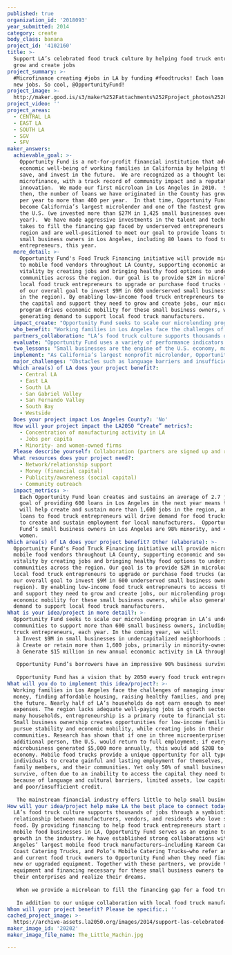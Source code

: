 ```yaml
---
published: true
organization_id: '2018093'
year_submitted: 2014
category: create
body_class: banana
project_id: '4102160'
title: >-
  Support LA’s celebrated food truck culture by helping food truck entrepreneurs
  grow and create jobs
project_summary: >-
  #Microfinance creating #jobs in LA by funding #foodtrucks! Each loan creates
  new jobs. So cool, @OpportunityFund!
project_image: >-
  http://maker.good.is/s3/maker%252Fattachments%252Fproject_photos%252Fimages%252F20202%252Fdisplay%252FThe_Little_Machin.jpg=c570x385
project_video: ''
project_areas:
  - CENTRAL LA
  - EAST LA
  - SOUTH LA
  - SGV
  - SFV
maker_answers:
  achievable_goal: >-
    Opportunity Fund is a not-for-profit financial institution that advances the
    economic well-being of working families in California by helping them earn,
    save, and invest in the future.  We are recognized as a thought leader in
    microfinance, with a track record of community impact and a reputation for
    innovation.  We made our first microloan in Los Angeles in 2010.  Since
    then, the number of loans we have originated in the County has grown from 45
    per year to more than 400 per year.  In that time, Opportunity Fund has also
    become California’s largest microlender and one of the fastest growing in
    the U.S. (we invested more than $27M in 1,425 small businesses over the past
    year).  We have made aggressive investments in the talent and technology it
    takes to fill the financing gap faced by underserved entrepreneurs in the LA
    region and are well-positioned to meet our goal to provide loans to 600
    small business owners in Los Angeles, including 80 loans to food truck
    entrepreneurs, this year. 
  more_detail: >-
    Opportunity Fund's Food Truck Financing initiative will provide microloans
    to mobile food vendors throughout LA County, supporting economic and social
    vitality by creating jobs and bringing healthy food options to underserved
    communities across the region. Our goal is to provide $2M in microloans to
    local food truck entrepreneurs to upgrade or purchase food trucks (as part
    of our overall goal to invest $9M in 600 underserved small business owners
    in the region). By enabling low-income food truck entrepreneurs to access
    the capital and support they need to grow and create jobs, our microlending
    program drives economic mobility for these small business owners, while also
    generating demand to support local food truck manufacturers.
  impact_create: "Opportunity Fund seeks to scale our microlending program in LA’s underserved communities to support more than 600 small business owners, including 80 food truck entrepreneurs, each year. In the coming year, we will:  \r\n\tInvest $9M in small businesses in undercapitalized neighborhoods in LA, including $2M in food truck loans.\r\n\tCreate or retain more than 1,600 jobs, primarily in minority-owned and women-owned businesses, including 250+ jobs in the mobile food industry.\r\n\tGenerate $15 million in new annual economic activity in LA through new spending, wages, and tax revenues.\r\n\r\nOpportunity Fund’s borrowers have an impressive 90% business survival rate.  Our financing and support help them increase business revenues by an average of more than 20%, while creating and sustaining 2.7 jobs per loan. This includes clients like Noel, who came to the U.S. several years ago with a dream to build a better future for his family. He started out working several low-wage jobs, but knew it would take more to reach his goals. Like many low-wage workers facing few options for good employment, Noel decided to start his own business. He began with a produce cart, and was quickly ready to expand. When Noel came to Opportunity Fund’s partner, Kareem’s Carts, to buy a food truck, he didn’t know how he would finance the purchase. Kareem referred Noel to Opportunity Fund, and we provided a $50,000 loan to fund the purchase. Today, with a second Opportunity Fund loan, Noel has grown his business—The Little Machin—to two food trucks and six employees. Noel’s family helps run the business, which serves authentic Mexican food using his mother’s recipes and high quality ingredients. “Building and growing a business is very difficult, but Opportunity Fund believed in me. They really care about the success of my business,” says Noel.  \"I want to teach my children how to run a family business. We are all part of the success.\" \r\n\r\nOpportunity Fund has a vision that by 2050 every food truck entrepreneur—and every other small business owner in LA—can access the financing and support needed to realize his or her full potential to build a vibrant enterprise, increase household income, create jobs, and support a family and a future. By scaling microlending in LA, Opportunity Fund will help many thousands of entrepreneurs access hundreds of millions of dollars in microloans by 2050—supporting job creation at significant scale while driving economic growth in the communities that need it most."
  who_benefit: "Working families in Los Angeles face the challenges of managing insufficient money, finding affordable housing, raising healthy families, and preparing for the future.  Nearly half of LA’s households do not earn enough to meet basic expenses.  The region lacks adequate well-paying jobs in growth sectors.  For many households, entrepreneurship is a primary route to financial stability.  Small business ownership creates opportunities for low-income families to pursue stability and economic mobility, while creating jobs in their communities.  Research has shown that if one in three microenterprises hired an additional person, the U.S. would return to full employment; if every microbusiness generated $5,000 more annually, this would add $20B to the economy.  Mobile food trucks provide a unique opportunity for all types of individuals to create gainful and lasting employment for themselves, their family members, and their communities. Yet only 50% of small businesses survive, often due to an inability to access the capital they need to grow because of language and cultural barriers, limited assets, low capital needs, and poor/insufficient credit.\r\n\r\nThe mainstream financial industry offers little to help small businesses access the capital they need to grow and thrive, especially in places like East LA, Boyle Heights, and Downtown.  As a nonprofit, mission driven, financial institution, Opportunity Fund targets entrepreneurs who operate their businesses (and, in many cases, live their lives) outside the financial mainstream.  Our strategy reaches out across neighborhoods, languages, and cultures; as a result, our client base reflects the region’s racial and ethnic diversity.  Our borrowers in LA are 98% minority, and 40% are women.  Our microloan clients have a median income of $24,000 and an average credit score of less than 600."
  partners_collaboration: "LA’s food truck culture supports thousands of jobs through a symbiotic relationship between manufacturers, vendors, and residents who love street food.  By providing financing to help food truck entrepreneurs start and grow mobile food businesses in LA, Opportunity Fund serves as an engine to drive growth in the industry.  We have established strong collaborations with Los Angeles’ largest mobile food truck manufacturers—including Kareem Carts, West Coast Catering Trucks, and Polo’s Mobile Catering Trucks—who refer aspiring and current food truck owners to Opportunity Fund when they need financing for new or upgraded equipment.  Together with these partners, we provide the equipment and financing necessary for these small business owners to grow their enterprises and realize their dreams.  \r\n\r\nWhen we provide a microloan to fill the financing gap for a food truck entrepreneur, Opportunity Fund also creates demand for a new food truck—supporting scores of local manufacturing jobs for people like Rocio, who is one of 23 people employed at Kareem Carts.  Through our food truck financing, we foster entrepreneurship within LA’s underserved populations, support local manufacturing jobs, and create new employment opportunities for the region’s diverse and talented workforce.  Opportunity Fund and our manufacturing partners are committed to expanding our impact through increased loan volume in the coming year.\r\n\r\nIn addition to our unique collaboration with local food truck manufacturers, Opportunity Fund also partners with local bank branches, business services providers, and community organizations to identify small business owners who need access to financing.\r\n"
  evaluate: "Opportunity Fund uses a variety of performance indicators to measure the success of our microloans and our small business clients. In the short term, we track the number of applicants and number, dollar volume, and type of loans originated, as well as client characteristics such as income, ethnicity, gender, credit score, household size, type of business, sales, and number of employees.  \r\n\r\nOver time, we measure the impact of our loans by tracking changes in our borrower’s household income; growth of business sales and income; job creation; and business survival rates.  We also gather data related to client satisfaction and confidence in running their business as a result of Opportunity Fund’s microlending and advising support.  This data is collected using MicroTracker, a performance evaluation tool developed by the Aspen Institute and used by the nation’s leading microenterprise organizations.  Data on these outcomes is measured starting two years after the loan is made, and is collected through phone surveys and tax returns.  \r\n\r\nIn addition to outcome and impact evaluation, Opportunity Fund uses internal measures to gauge our program effectiveness. We track staff time, marketing expenses, operating costs, loan capital, fundraising capacity, and donated services required to operate the program.  We measure all phases of the loan pipeline—from inquiry through application to loan approval, decline, or withdrawal—and track the number of inquiries by source, conversion rate, and outcome to determine which sales channels are most effective. As a lender, Opportunity Fund closely monitors our outstanding loan portfolio as an indicator of program performance, and periodically reviews our underwriting guidelines if necessary. This data enables continuous improvement to the program’s efficiency and impact, and ultimately enables Opportunity Fund to serve more clients—and with greater impact—in the future.\r\n"
  two_lessons: "Small businesses are the engine of the U.S. economy, making up 64% of new private sector jobs.  Despite being critical to the country’s economic health, 8,000 small businesses are denied loans every day.  As mentioned above, only 50% of small businesses survive, often due to the inability to access the financing they need to grow their business.\r\n\r\nSince 1994, Opportunity Fund has originated nearly 5,000 loans, totaling more than $65 million, to disadvantaged small business owners in California’s largest urban centers.  Our 20-year track record demonstrates the positive difference microloans can make in the economic vitality of underserved communities.  Opportunity Fund borrowers have a 90% business survival rate, and each loan creates or sustains an average of 2.7 jobs.  Additionally, an independent study found that our small business borrowers create a “ripple effect” as their loan dollars flow through the local economy:  every $1 we lend out generates almost $2 in new annual economic activity in neglected communities through new spending, wages, and tax revenue.  This increased economic activity translates into greater opportunity at the household level, where improved financial stability is a key driver of economic mobility.  \r\n\r\nIn supporting the development of small businesses in California over the past 20 years, Opportunity Fund has seen first-hand how food truck ownership can create a path to stability and opportunity for individuals who lack other good employment options.  At the same time, by supporting demand for food truck equipment, investing in food truck entrepreneurs also helps secure local manufacturing jobs.  Yet many aspiring or existing food truck owners cannot obtain the financing they need to purchase food carts or trucks, or to pay for upgrades and replacement equipment.  As the largest financer of mobile food trucks in California, Opportunity Fund is committed to filling the financing gap and supporting the expansion of this critical local industry.\r\n"
  implement: "As California’s largest nonprofit microlender, Opportunity Fund provides loans of $2,500 to $100,000 at affordable, fixed interest rates to small business owners with small capital needs and imperfect credit so they can build an enterprise, support their families, and create jobs. The mobile food industry offers low-income entrepreneurs—especially minorities and women—a way to support their families and build financial independence. Yet many of these small business owners cannot qualify for a bank loan to purchase food carts or trucks, or to pay for upgrades and replacement equipment. Opportunity Fund seeks to fill this gap by offering food truck vendors access to affordable, appropriate capital through our Food Truck Financing initiative. \r\n\r\nAs with all of our microloans, Opportunity Fund’s food truck loans offer a fast, streamlined application process; flexible underwriting criteria and collateral requirements; and client-driven business advising designed to meet the needs of low-income entrepreneurs. Our relationship-based lending model removes barriers to credit that many of our borrowers face when declined by banks, including limited credit history, low net worth, inadequate time in business, lack of collateral, and small financing needs. By partnering with food truck manufacturers, we are not only helping food truck entrepreneurs create and sustain jobs; we are also increasing demand for food trucks and helping to create and sustain employment for local manufacturers.\r\n\r\nAs part of the loan process, Opportunity Fund provides individualized business advising for borrowers to address issues which underpin the viability and growth of their businesses: marketing, financial controls, diversifying a client base, and more. Pre-loan advising is incorporated into the initial application screening and underwriting session with clients, including assistance with financials, credit repair referrals, etc. Our loan officers and business advisers also provide client-driven, post-loan support addressing issues such as marketing, cash flow management, and inventory through phone calls, in-person meetings, and site visits.\r\n"
  major_challenges: "Obstacles such as language barriers and insufficient credit mean that many low-income small business owners operate outside of the financial mainstream, making them hard for Opportunity Fund to reach even as we offer the financial products they need to grow.  We have built a multi-lingual team with strong connections to local communities to help us reach and serve this target population.  In addition, we have focused on building referral partnerships with banks and business services providers, like Kareem Carts, who can help us identify entrepreneurs who lack nothing but the financing they need to succeed.\r\n  \r\nThe fast-changing landscape for small business financing—especially the growth in merchant cash advances—represents a new challenge for Opportunity Fund and our borrowers.  Cash advances are offered by unregulated, non-bank companies that offer quick money, but often at a very high cost.  These alternative financing products ensure repayment by taking a fixed portion of up to 50% of every credit/debit card sale—with annualized interest rates reaching 170%.  Because the portion of daily sales surrendered is so high, these alternative financing products can choke a business of cash necessary to survive.  In response to this challenge, Opportunity Fund launched our EasyPay loan product, which enables borrowers to base their loan repayment on their actual credit/debit card revenue by “splitting” a small, fixed percentage of each card transaction toward loan payments.  Opportunity Fund specifically targets small business owners with high-interest merchant cash advances to offer help by refinancing them into a business-friendly EasyPay loan.  This enables businesses to boost cash flow in the short term, and increases the likelihood of profitability and long-term success.  By reporting repayment to the credit bureaus, EasyPay borrowers also build credit, better positioning them for favorable credit terms in the future.\r\n"
  Which area(s) of LA does your project benefit?:
    - Central LA
    - East LA
    - South LA
    - San Gabriel Valley
    - San Fernando Valley
    - South Bay
    - Westside
  Does your project impact Los Angeles County?: 'No'
  How will your project impact the LA2050 “Create” metrics?:
    - Concentration of manufacturing activity in LA
    - Jobs per capita
    - Minority- and women-owned firms
  Please describe yourself: Collaboration (partners are signed up and ready to hit the ground running!)
  What resources does your project need?:
    - Network/relationship support
    - Money (financial capital)
    - Publicity/awareness (social capital)
    - Community outreach
  impact_metrics: >-
    Each Opportunity Fund loan creates and sustains an average of 2.7 jobs.  Our
    goal of providing 600 loans in Los Angeles in the next year means that we
    will help create and sustain more than 1,600 jobs in the region, and our 80
    loans to food truck entrepreneurs will drive demand for food trucks, helping
    to create and sustain employment for local manufacturers.  Opportunity
    Fund’s small business owners in Los Angeles are 98% minority, and 40% are
    women. 
Which area(s) of LA does your project benefit? Other (elaborate): >-
  Opportunity Fund's Food Truck Financing initiative will provide microloans to
  mobile food vendors throughout LA County, supporting economic and social
  vitality by creating jobs and bringing healthy food options to underserved
  communities across the region. Our goal is to provide $2M in microloans to
  local food truck entrepreneurs to upgrade or purchase food trucks (as part of
  our overall goal to invest $9M in 600 underserved small business owners in the
  region). By enabling low-income food truck entrepreneurs to access the capital
  and support they need to grow and create jobs, our microlending program drives
  economic mobility for these small business owners, while also generating
  demand to support local food truck manufacturers.
What is your idea/project in more detail?: >-
  Opportunity Fund seeks to scale our microlending program in LA’s underserved
  communities to support more than 600 small business owners, including 80 food
  truck entrepreneurs, each year. In the coming year, we will: 
   à Invest $9M in small businesses in undercapitalized neighborhoods in LA, including $2M in food truck loans.
   à Create or retain more than 1,600 jobs, primarily in minority-owned and women-owned businesses, including 250+ jobs in the mobile food industry.
   à Generate $15 million in new annual economic activity in LA through new spending, wages, and tax revenues.
   
   Opportunity Fund’s borrowers have an impressive 90% business survival rate. Our financing and support help them increase business revenues by an average of more than 20%, while creating and sustaining 2.7 jobs per loan. This includes clients like Noel, who came to the U.S. several years ago with a dream to build a better future for his family. He started out working several low-wage jobs, but knew it would take more to reach his goals. Like many low-wage workers facing few options for good employment, Noel decided to start his own business. He began with a produce cart, and was quickly ready to expand. When Noel came to Opportunity Fund’s partner, Kareem’s Carts, to buy a food truck, he didn’t know how he would finance the purchase. Kareem referred Noel to Opportunity Fund, and we provided a $50,000 loan to fund the purchase. Today, with a second Opportunity Fund loan, Noel has grown his business—The Little Machin—to two food trucks and six employees. Noel’s family helps run the business, which serves authentic Mexican food using his mother’s recipes and high quality ingredients. “Building and growing a business is very difficult, but Opportunity Fund believed in me. They really care about the success of my business,” says Noel. "I want to teach my children how to run a family business. We are all part of the success." 
   
   Opportunity Fund has a vision that by 2050 every food truck entrepreneur—and every other small business owner in LA—can access the financing and support needed to realize his or her full potential to build a vibrant enterprise, increase household income, create jobs, and support a family and a future. By scaling microlending in LA, Opportunity Fund will help many thousands of entrepreneurs access hundreds of millions of dollars in microloans by 2050—supporting job creation at significant scale while driving economic growth in the communities that need it most.
What will you do to implement this idea/project?: >-
  Working families in Los Angeles face the challenges of managing insufficient
  money, finding affordable housing, raising healthy families, and preparing for
  the future. Nearly half of LA’s households do not earn enough to meet basic
  expenses. The region lacks adequate well-paying jobs in growth sectors. For
  many households, entrepreneurship is a primary route to financial stability.
  Small business ownership creates opportunities for low-income families to
  pursue stability and economic mobility, while creating jobs in their
  communities. Research has shown that if one in three microenterprises hired an
  additional person, the U.S. would return to full employment; if every
  microbusiness generated $5,000 more annually, this would add $20B to the
  economy. Mobile food trucks provide a unique opportunity for all types of
  individuals to create gainful and lasting employment for themselves, their
  family members, and their communities. Yet only 50% of small businesses
  survive, often due to an inability to access the capital they need to grow
  because of language and cultural barriers, limited assets, low capital needs,
  and poor/insufficient credit.
   
   The mainstream financial industry offers little to help small businesses access the capital they need to grow and thrive, especially in places like East LA, Boyle Heights, and Downtown. As a nonprofit, mission driven, financial institution, Opportunity Fund targets entrepreneurs who operate their businesses (and, in many cases, live their lives) outside the financial mainstream. Our strategy reaches out across neighborhoods, languages, and cultures; as a result, our client base reflects the region’s racial and ethnic diversity. Our borrowers in LA are 98% minority, and 40% are women. Our microloan clients have a median income of $24,000 and an average credit score of less than 600.
How will your idea/project help make LA the best place to connect today? In LA2050?: >-
  LA’s food truck culture supports thousands of jobs through a symbiotic
  relationship between manufacturers, vendors, and residents who love street
  food. By providing financing to help food truck entrepreneurs start and grow
  mobile food businesses in LA, Opportunity Fund serves as an engine to drive
  growth in the industry. We have established strong collaborations with Los
  Angeles’ largest mobile food truck manufacturers—including Kareem Carts, West
  Coast Catering Trucks, and Polo’s Mobile Catering Trucks—who refer aspiring
  and current food truck owners to Opportunity Fund when they need financing for
  new or upgraded equipment. Together with these partners, we provide the
  equipment and financing necessary for these small business owners to grow
  their enterprises and realize their dreams. 
   
   When we provide a microloan to fill the financing gap for a food truck entrepreneur, Opportunity Fund also creates demand for a new food truck—supporting scores of local manufacturing jobs for people like Rocio, who is one of 23 people employed at Kareem Carts. Through our food truck financing, we foster entrepreneurship within LA’s underserved populations, support local manufacturing jobs, and create new employment opportunities for the region’s diverse and talented workforce. Opportunity Fund and our manufacturing partners are committed to expanding our impact through increased loan volume in the coming year.
   
   In addition to our unique collaboration with local food truck manufacturers, Opportunity Fund also partners with local bank branches, business services providers, and community organizations to identify small business owners who need access to financing.
Whom will your project benefit? Please be specific.: ''
cached_project_image: >-
  https://archive-assets.la2050.org/images/2014/support-las-celebrated-food-truck-culture-by-helping-food-truck-entrepreneurs-grow-and-create-jobs/maker.good.is/s3/maker%252Fattachments%252Fproject_photos%252Fimages%252F20202%252Fdisplay%252FThe_Little_Machin.jpg=c570x385.jpg
maker_image_id: '20202'
maker_image_file_name: The_Little_Machin.jpg

---
```

